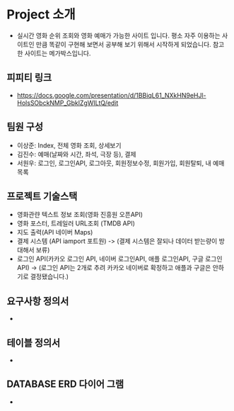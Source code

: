 # Project 소개
- 실시간 영화 순위 조회와 영화 예매가 가능한 사이트 입니다.
평소 자주 이용하는 사이트인 만큼  똑같이 구현해 보면서 공부해 보기 위해서 시작하게 되었습니다. 참고한 사이트는 메가박스입니다.
## 피피티 링크
- https://docs.google.com/presentation/d/1BBiqL61_NXkHN9eHJl-HolsSObckNMP_GbklZgWILtQ/edit

## 팀원 구성
- 이상준: Index, 전체 영화 조회, 상세보기
- 김진수: 예매(날짜와 시간, 좌석, 극장 등), 결제
- 서원우: 로그인, 로그인API, 로그아웃, 회원정보수정, 회원가입, 회원탈퇴, 내 예매목록

## 프로젝트 기술스택
- 영화관랸 텍스트 정보 조회(영화 진흥원 오픈API)
- 영화 포스터, 트레일러 URL조회 (TMDB API)
- 지도 출력(API 네이버 Maps)
- 결제 시스템 (API iamport 포트원) -> (결제 시스템은 잘되나 데이터 받는량이 방대해서 보류)
- 로그인 API(카카오 로그인 API, 네이버 로그인API, 애플 로그인API, 구글 로그인API) -> (로그인 API는 2개로 추려 카카오 네이버로 확정하고 애플과 구글은 안하기로 결정됐습니다.)
## 요구사항 정의서
-
## 테이블 정의서
-
## DATABASE ERD 다이어 그램
-

